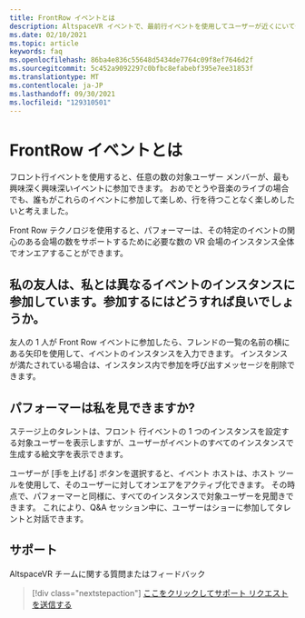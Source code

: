 ```yaml
---
title: FrontRow イベントとは
description: AltspaceVR イベントで、最前行イベントを使用してユーザーが近くにいて個人的に起き上がる方法について学習します。
ms.date: 02/10/2021
ms.topic: article
keywords: faq
ms.openlocfilehash: 86ba4e836c55648d5434de7764c09f8ef7646d2f
ms.sourcegitcommit: 5c452a9092297c0bfbc8efabebf395e7ee31853f
ms.translationtype: MT
ms.contentlocale: ja-JP
ms.lasthandoff: 09/30/2021
ms.locfileid: "129310501"
---
```

# <a name="what-are-frontrow-events"></a>FrontRow イベントとは 

フロント行イベントを使用すると、任意の数の対象ユーザー メンバーが、最も興味深く興味深いイベントに参加できます。 おめでとうや音楽のライブの場合でも、誰もがこれらのイベントに参加して楽しめ、行を待つことなく楽しめしたいと考えました。 

Front Row テクノロジを使用すると、パフォーマーは、その特定のイベントの関心のある会場の数をサポートするために必要な数の VR 会場のインスタンス全体でオンエアすることができます。 

## <a name="my-friends-are-in-a-different-instance-of-the-event-than-me-how-can-i-join-them"></a>私の友人は、私とは異なるイベントのインスタンスに参加しています。参加するにはどうすれば良いでしょうか。

友人の 1 人が Front Row イベントに参加したら、フレンドの一覧の名前の横にある矢印を使用して、イベントのインスタンスを入力できます。 インスタンスが満たされている場合は、インスタンス内で参加を呼び出すメッセージを削除できます。 

## <a name="can-the-performer-see-me"></a>パフォーマーは私を見できますか?

ステージ上のタレントは、フロント 行イベントの 1 つのインスタンスを設定する対象ユーザーを表示しますが、ユーザーがイベントのすべてのインスタンスで生成する絵文字を表示できます。

ユーザーが [手を上げる] ボタンを選択すると、イベント ホストは、ホスト ツールを使用して、そのユーザーに対してオンエアをアクティブ化できます。 その時点で、パフォーマーと同様に、すべてのインスタンスで対象ユーザーを見聞きできます。 これにより、Q&A セッション中に、ユーザーはショーに参加してタレントと対話できます。

## <a name="support"></a>サポート

AltspaceVR チームに関する質問またはフィードバック 

> [!div class="nextstepaction"]
> [ここをクリックしてサポート リクエストを送信する](https://help.altvr.com/hc/requests/new)